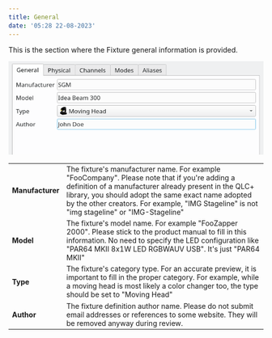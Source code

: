```yaml
---
title: General
date: '05:28 22-08-2023'
---
```


This is the section where the Fixture general information is provided.

![](../fixtureeditor_general.png)

|     |     |
| --- | --- |
| **Manufacturer** | The fixture's manufacturer name. For example "FooCompany". Please note that if you're adding a definition of a manufacturer already present in the QLC+ library, you should adopt the same exact name adopted by the other creators. For example, "IMG Stageline" is not "img stageline" or "IMG-Stageline" |
| **Model** | The fixture's model name. For example "FooZapper 2000". Please stick to the product manual to fill in this information. No need to specify the LED configuration like "PAR64 MKII 8x1W LED RGBWAUV USB". It's just "PAR64 MKII" |
| **Type** | The fixture's category type. For an accurate preview, it is important to fill in the proper category. For example, while a moving head is most likely a color changer too, the type should be set to "Moving Head" |
| **Author** | The fixture definition author name. Please do not submit email addresses or references to some website. They will be removed anyway during review. |